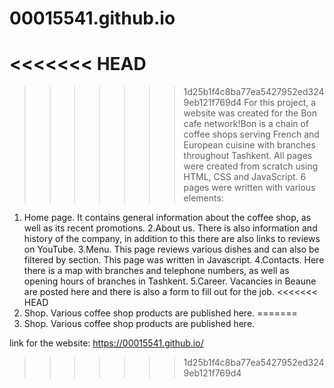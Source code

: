 # 00015541.github.io
<<<<<<< HEAD
=======

>>>>>>> 1d25b1f4c8ba77ea5427952ed3249eb121f769d4
For this project, a website was created for the Bon cafe network!Bon is a chain of coffee shops serving French and European cuisine with branches throughout Tashkent. All pages were created from scratch using HTML, CSS and JavaScript. 6 pages were written with various elements:
1. Home page. It contains general information about the coffee shop, as well as its recent promotions.
2.About us. There is also information and history of the company, in addition to this there are also links to reviews on YouTube.
3.Menu. This page reviews various dishes and can also be filtered by section. This page was written in Javascript.
4.Contacts. Here there is a map with branches and telephone numbers, as well as opening hours of branches in Tashkent.
5.Career. Vacancies in Beaune are posted here and there is also a form to fill out for the job.
<<<<<<< HEAD
6. Shop. Various coffee shop products are published here.
=======
6. Shop. Various coffee shop products are published here.

link for the website: https://00015541.github.io/
>>>>>>> 1d25b1f4c8ba77ea5427952ed3249eb121f769d4

